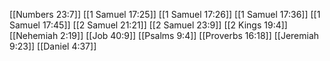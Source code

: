 [[Numbers 23:7]]
[[1 Samuel 17:25]]
[[1 Samuel 17:26]]
[[1 Samuel 17:36]]
[[1 Samuel 17:45]]
[[2 Samuel 21:21]]
[[2 Samuel 23:9]]
[[2 Kings 19:4]]
[[Nehemiah 2:19]]
[[Job 40:9]]
[[Psalms 9:4]]
[[Proverbs 16:18]]
[[Jeremiah 9:23]]
[[Daniel 4:37]]
